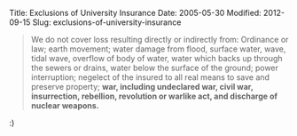Title: Exclusions of University Insurance
Date: 2005-05-30
Modified: 2012-09-15
Slug: exclusions-of-university-insurance

<blockquote>We do not cover loss resulting directly or indirectly from:
Ordinance or law; earth movement; water damage from flood, surface water, wave, tidal wave, overflow of body of water, water which backs up through the sewers or drains, water below the surface of the ground; power interruption; negelect of the insured to all real means to save and preserve property; <b>war, including undeclared war, civil war, insurrection, rebellion, revolution or warlike act, and discharge of nuclear weapons.</b></blockquote>

:)


